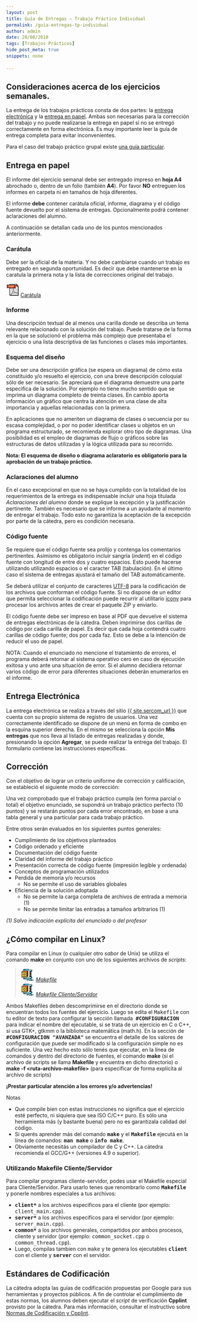 ```yaml
---
layout: post
title: Guía de Entregas – Trabajo Práctico Individual
permalink: /guia-entregas-tp-individual
author: admin
date: 20/08/2010
tags: [Trabajos Prácticos] 
hide_post_meta: true
snippets: none

---
```

## Consideraciones acerca de los ejercicios semanales.

La entrega de los trabajos prácticos consta de dos partes: la <a href="/guia-entregas-tp-individual#EE">entrega electrónica</a> y la <a href="/guia-entregas-tp-individual#EP">entrega en papel</a>. Ambas son necesarias para la corrección del trabajo y no puede realizarse la entrega en papel si no se entregó correctamente en forma electrónica. Es muy importante leer la guía de entrega completa para evitar inconvenientes.

Para el caso del trabajo práctico grupal existe <a href="/guia-entregas-tp-final" target="_self">una guía particular</a>.

<a name="EP"></a>
## Entrega en papel

El informe del ejercicio semanal debe ser entregado impreso en <strong>hoja A4</strong> abrochado o, dentro de un folio (también <strong>A4</strong>). Por favor <strong>NO</strong> entreguen los informes en carpeta ni en tamaños de hoja diferentes.

El informe <strong>debe</strong> contener carátula oficial, informe, diagrama y el código fuente devuelto por el sistema de entregas. Opcionalmente podrá contener aclaraciones del alumno.

A continuación se detallan cada uno de los puntos mencionados anteriormente.

### Carátula

Debe ser la oficial de la materia. Y no debe cambiarse cuando un trabajo es entregado en segunda oportunidad. Es decir que debe mantenerse en la caratula la primera nota y la lista de correcciones original del trabajo.

<img class="alignnone size-full wp-image-71" title="Archivo PDF" src="/assets/2010/08/file-pdf.gif" alt="Archivo PDF" width="39" height="38"><a href="/assets/2010/08/caratula.pdf">Carátula</a>

### Informe

Una descripción textual de al menos una carilla donde se describa un tema relevante relacionado con la solución del trabajo. Puede tratarse de la forma en la que se solucionó el problema más complejo que presentaba el ejercicio o una lista descriptiva de las funciones o clases más importantes.

### Esquema del diseño

Debe ser una descripción gráfica (se espera un diagrama) de cómo esta constituido y/o resuelto el ejercicio, con una breve descripción coloquial sólo de ser necesario. Se apreciará que el diagrama demuestre una parte especifica de la solución. Por ejemplo no tiene mucho sentido que se imprima un diagrama completo de treinta clases. En cambio aporta información un gráfico que centra la atención en una clase de alta importancia y aquellas relacionadas con la primera.

En aplicaciones que no ameriten un diagrama de clases o secuencia por su escasa complejidad, o por no poder identificar clases u objetos en un programa estructurado, se recomienda explorar otro tipo de diagramas. Una posibilidad es el empleo de diagramas de flujo o gráficos sobre las estructuras de datos utilizadas y la lógica utilizada para su recorrido.

<strong>Nota: El esquema de diseño o diagrama aclaratorio es obligatorio para la aprobación de un trabajo práctico.</strong>

### Aclaraciones del alumno

En el caso excepcional en que no se haya cumplido con la totalidad de los requerimientos de la entrega es indispensable incluir una hoja titulada <em>Aclaraciones del alumno</em> donde se explique la excepción y la justificación pertinente. También es necesario que se informe a un ayudante al momento de entregar el trabajo. Todo esto no garantiza la aceptación de la excepción por parte de la cátedra, pero es condición necesaria.

<a name="CF"></a>
### Código fuente

Se requiere que el código fuente sea prolijo y contenga los comentarios pertinentes. Asimismo es obligatorio incluir sangría (<em>indent</em>) en el código fuente con longitud de entre dos y cuatro espacios. Esto puede hacerse utilizando utilizando espacios o el caracter TAB (tabulación). En el último caso el sistema de entregas ajustará el tamaño del TAB automáticamente.

Se deberá utilizar el conjunto de caracteres <a href="http://es.wikipedia.org/wiki/UTF8" target="_blank">UTF-8</a> para la codificación de los archivos que conforman el código fuente. Si no dispone de un editor que permita seleccionar la codificación puede recurrir al utilitario <a href="http://en.wikipedia.org/wiki/Iconv" target="_blank">iconv</a> para procesar los archivos antes de crear el paquete ZIP y enviarlo.

El código fuente debe ser impreso en base al PDF que devuelve el sistema de entregas electrónicas de la cátedra. Deben imprimirse dos carillas de código por cada carilla de papel. Es decir que cada hoja contendrá cuatro carillas de código fuente; dos por cada faz. Esto se debe a la intención de reducir el uso de papel.

NOTA: Cuando el enunciado no mencione el tratamiento de errores, el programa deberá retornar al sistema operativo cero en caso de ejecución exitosa y uno ante una situación de error. Si el alumno decidiera retornar varios código de error para diferentes situaciones deberán enumerarlos en el informe.

<a name="EE"></a>
## Entrega Electrónica

La entrega electrónica se realiza a través del sitio <a href="{{ site.sercom_url }}" target="_blank">{{ site.sercom_url }}</a> que cuenta con su propio sistema de registro de usuarios. Una vez correctamente identificado se dispone de un menú en forma de combo en la esquina superior derecha. En el mismo se selecciona la opción <strong>Mis entregas</strong> que nos lleva al listado de entregas realizadas y donde, presionando la opción <strong>Agregar</strong>, se puede realizar la entrega del trabajo. El formulario contiene las instrucciones específicas.

## Corrección

Con el objetivo de lograr un criterio uniforme de corrección y calificación, se estableció el siguiente modo de corrección:

Una vez comprobado que el trabajo práctico cumpla (en forma parcial o total) el objetivo enunciado, se supondrá un trabajo práctico perfecto (10 puntos) y se restarán puntos por cada error encontrado, en base a una tabla general y una particular para cada trabajo práctico.

Entre otros serán evaluados en los siguientes puntos generales:

<ul>
<li>Cumplimiento de los objetivos planteados</li>
<li>Código ordenado y eficiente</li>
<li>Documentación del código fuente</li>
<li>Claridad del informe del trabajo práctico</li>
<li>Presentación correcta de código fuente (impresión legible y ordenada)</li>
<li>Conceptos de programación utilizados</li>
<li>Perdida de memoria y/o recursos
<ul>
<li>No se permite el uso de variables globales</li>
</ul>
</li>
<li>Eficiencia de la solución adoptada
<ul>
<li>No se permite la carga completa de archivos de entrada a memoria (1)</li>
<li>No se permite limitar las entradas a tamaños arbitrarios (1)</li>
</ul>
</li>
</ul>

<em>(1) Salvo indicación explícita del enunciado o del profesor</em>

<a name="compilar"></a>
## ¿Cómo compilar en Linux?


Para compilar en Linux (o cualquier otro <em>sabor</em> de Unix) se utiliza el comando <strong>make</strong> en conjunto con uno de los siguientes archivos de <em>scripts</em>:

<blockquote><em><em><a href="/assets/2010/08/file-zip.gif"><img title="Archivo ZIP" src="/assets/2010/08/file-zip.gif" alt="Archivo ZIP" width="37" height="37"></a></em> <a href="/assets/2016/09/Makefile.zip">Makefile</a><br>
</em>
<em><a href="/assets/2010/08/file-zip.gif"><img title="Archivo ZIP" src="/assets/2010/08/file-zip.gif" alt="Archivo ZIP" width="37" height="37"></a> <a href="/assets/2016/09/Makefile_client_server.zip">Makefile Cliente/Servidor</a><br>
</em></blockquote>

Ambos Makefiles deben descomprimirse en el directorio donde se encuentran todos los fuentes del ejercicio. Luego se edita el <tt>Makefile</tt> con tu editor de texto para configurar la sección llamada&nbsp; <strong><tt>#CONFIGURACION</tt></strong> para indicar el nombre del ejecutable, si se trata de un ejercicio en C o C++, si usa GTK+, gtkmm o la biblioteca matemática (math.h).
En la sección de <strong><tt>#CONFIGURACION "AVANZADA"</tt></strong> se encuentra el detalle de los valores de configuración que puede ser modificado si la configuración simple no es suficiente.
Una vez hecho esto sólo tenés que ejecutar, en la línea de comandos y dentro del directorio de fuentes, el comando&nbsp;<strong><strong>make</strong></strong> (si el archivo de scripts se llama&nbsp;<strong>Makefile</strong> y encuentra en dicho directorio) o <strong>make -f &lt;ruta-archivo-makefile&gt;</strong> (para especificar de forma explícita al archivo de scripts)

<strong>¡Prestar particular atención a los errores y/o advertencias!</strong>

Notas

<ul>
<li>Que compile bien con estas instrucciones no significa que el ejercicio esté perfecto, ni siquiera que sea ISO C/C++ puro. Es sólo una herramienta más (y bastante buena) pero no es garantizala calidad del código.</li>
<li>Si querés aprender más del comando <strong><tt>make</tt></strong> y el <strong><tt>Makefile</tt></strong> ejecutá en la línea de comandos: <strong><tt>man make</tt></strong> o <strong><tt>info make</tt></strong>.</li>
<li>Obviamente necesitás un compilador de C y C++. La cátedra recomienda el GCC/G++ (versiones 4.9 o superior).</li>
</ul>

### Utilizando Makefile Cliente/Servidor

Para compilar programas cliente-servidor, podes usar el Makefile especial para Cliente/Servidor. Para usarlo tenes que renombrarlo como <strong><tt>Makefile </tt></strong>y ponerle nombres especiales a tus archivos:

<ul>
<li><strong><tt>client*</tt></strong> a los archivos especificos para el cliente (por ejemplo: <tt>client_main.cpp</tt>).</li>
<li><strong><tt>server*</tt></strong> a los archivos especificos para el servidor (por ejemplo: <tt>server_main.cpp</tt>).</li>
<li><strong><tt>common*</tt></strong> a los archivos generales, compartidos por ambos procesos, cliente y servidor (por ejemplo: <tt>common_socket.cpp</tt> o <tt>common_thread.cpp</tt>).</li>
<li>Luego, compilas tambien con <tt>make</tt> y te genera los ejecutables <strong><tt>client</tt></strong> con el cliente y <strong><tt>server</tt></strong> con el servidor.</li>
</ul>

## Estándares de Codificación

La cátedra adopta las guías de codificación propuestas por Google para sus herramientas y proyectos públicos. A fin de controlar el cumplimiento de estas normas, los alumnos deben ejecutar el <em>script</em> de verificación <strong>Cpplint</strong> provisto por la cátedra.
Para más información, consultar el instructivo sobre <a title="Normas de Codificación – CPPLint" href="/normas-cpplint">Normas de Codificación y Cpplint</a>.
